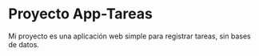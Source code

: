 # Proyecto App-Tareas
Mi proyecto es una aplicación web simple para registrar tareas, sin bases de datos.
